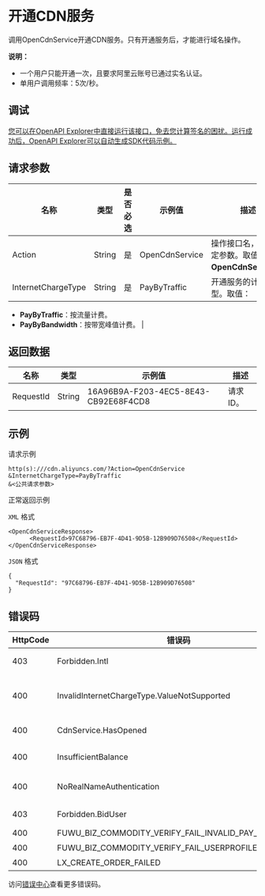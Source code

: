 # 开通CDN服务

调用OpenCdnService开通CDN服务。只有开通服务后，才能进行域名操作。

**说明：**

-   一个用户只能开通一次，且要求阿里云账号已通过实名认证。
-   单用户调用频率：5次/秒。

## 调试

[您可以在OpenAPI Explorer中直接运行该接口，免去您计算签名的困扰。运行成功后，OpenAPI Explorer可以自动生成SDK代码示例。](https://api.aliyun.com/#product=Cdn&api=OpenCdnService&type=RPC&version=2018-05-10)

## 请求参数

|名称|类型|是否必选|示例值|描述|
|--|--|----|---|--|
|Action|String|是|OpenCdnService|操作接口名，系统规定参数。取值：**OpenCdnService**。 |
|InternetChargeType|String|是|PayByTraffic|开通服务的计费类型。取值：

 -   **PayByTraffic**：按流量计费。
-   **PayByBandwidth**：按带宽峰值计费。 |

## 返回数据

|名称|类型|示例值|描述|
|--|--|---|--|
|RequestId|String|16A96B9A-F203-4EC5-8E43-CB92E68F4CD8|请求ID。 |

## 示例

请求示例

```
http(s):///cdn.aliyuncs.com/?Action=OpenCdnService
&InternetChargeType=PayByTraffic
&<公共请求参数>
```

正常返回示例

`XML` 格式

```
<OpenCdnServiceResponse>
      <RequestId>97C68796-EB7F-4D41-9D5B-12B909D76508</RequestId>
</OpenCdnServiceResponse>
```

`JSON` 格式

```
{
  "RequestId": "97C68796-EB7F-4D41-9D5B-12B909D76508"
}
```

## 错误码

|HttpCode|错误码|错误信息|描述|
|--------|---|----|--|
|403|Forbidden.Intl|User not authorized to open Intl service.|国际站CDN产品当前定向开放中。|
|400|InvalidInternetChargeType.ValueNotSupported|The specified value of parameter "InternetChargeType" is not valid.|参数“InternetChargeType”的值无效。|
|400|CdnService.HasOpened|Your cdn service has opened.|CDN服务已开通，请勿重复开通。|
|400|InsufficientBalance|Your account does not have enough balance.|账户余额不足，请先充值再操作。|
|400|NoRealNameAuthentication|Real name authentication is needed.|您的账户未开通实名认证。|
|403|Forbidden.BidUser|Bid user is limited to open service.|您无权限使用该项服务。|
|400|FUWU\_BIZ\_COMMODITY\_VERIFY\_FAIL\_INVALID\_PAY\_METHOD|INVALID\_PAY\_METHOD|付款方式无效。|
|400|FUWU\_BIZ\_COMMODITY\_VERIFY\_FAIL\_USERPROFILECOMPLETE|MISSING\_USERPROFILE|缺少用户配置文件。|
|400|LX\_CREATE\_ORDER\_FAILED|Create order failed|订单创建失败。|

访问[错误中心](https://error-center.alibabacloud.com/status/product/Cdn)查看更多错误码。

